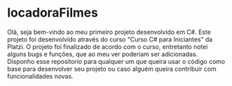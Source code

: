 # locadoraFilmes
Olá, seja bem-vindo ao meu primeiro projeto desenvolvido em C#. Este projeto foi desenvolvido através do  curso "Curso C# para Iniciantes" da Platzi. O projeto foi finalizado de acordo com o curso, entretanto notei alguns bugs e funçôes, que ao meu ver poderiam ser adicionadas. Disponho esse reposìtorio para qualquer um que queira usar o código como base para desenvolver seu projeto ou caso alguém queira contribuir com funcionalidades novas.
